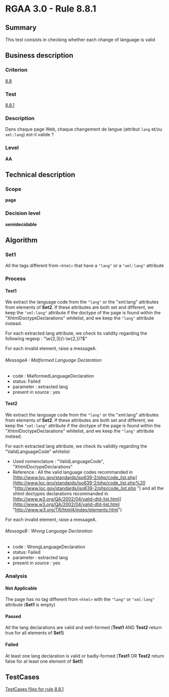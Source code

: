 # RGAA 3.0 -  Rule 8.8.1

## Summary

This test consists in checking whether each change of language is valid

## Business description

### Criterion

[8.8](http://disic.github.io/rgaa_referentiel_en/RGAA3.0_Criteria_English_version_v1.html#crit-8-8)

### Test

[8.8.1](http://disic.github.io/rgaa_referentiel_en/RGAA3.0_Criteria_English_version_v1.html#test-8-8-1)

### Description

Dans chaque page Web, chaque changement de langue (attribut `lang` et/ou `xml:lang`) est-il valide ?

### Level

**AA**

## Technical description

### Scope

**page**

### Decision level

**semidecidable**

## Algorithm

### Set1

All the tags different from `<html>` that have a `"lang"` or a `"xml:lang"` attribute

### Process

#### Test1

We extract the language code from the `"lang"` or the "xml:lang"
attributes from elements of **Set2**. If these attributes are both set and
different, we keep the `"xml:lang"` attribute if the doctype of the page
is found within the "XhtmlDoctypeDeclarations" whitelist, and we keep
the `"lang"` attribute instead.

For each extracted lang attribute, we check its validity regarding the following regexp : "\\w{2,3}(\\-\\w{2,})?$"

For each invalid element, raise a messageA.

###### MessageA : Malformed Language Declaration

-   code : MalformedLanguageDeclaration
-   status: Failed
-   parameter : extracted lang
-   present in source : yes

#### Test2

We extract the language code from the `"lang"` or the "xml:lang"
attributes from elements of **Set2**. If these attributes are both set and
different, we keep the `"xml:lang"` attribute if the doctype of the page
is found within the "XhtmlDoctypeDeclarations" whitelist, and we keep
the `"lang"` attribute instead.

For each extracted lang attribute, we check its validity regarding the
"ValidLanguageCode" whitelist

-   Used nomenclature : "ValidLanguageCode", "XhtmlDoctypeDeclarations"
-   Reference : All the valid language codes recommanded in
    [http://www.loc.gov/standards/iso639-2/php/code_list.php](http://www.loc.gov/standards/iso639-2/php/code_list.php%20 "http://www.loc.gov/standards/iso639-2/php/code_list.php ")
    and all the xhtml doctypes declarations recommanded in
    [http://www.w3.org/QA/2002/04/valid-dtd-list.html](http://www.w3.org/QA/2002/04/valid-dtd-list.html "http://www.w3.org/TR/html4/index/elements.html")

For each invalid element, raise a messageA.

###### MessageB : Wrong Language Declaration

-   code : WrongLanguageDeclaration
-   status: Failed
-   parameter : extracted lang
-   present in source : yes

### Analysis

#### Not Applicable

The page has no tag different from `<html>` with the `"lang"` or `"xml:lang"` attribute (**Set1** is empty)

#### Passed

All the lang declarations are valid and well-formed (**Test1** AND **Test2** return true for all elements of **Set1**)

#### Failed

At least one lang declaration is valid or badly-formed (**Test1** OR **Test2** return false for at least one element of **Set1**)



##  TestCases 

[TestCases files for rule 8.8.1](https://github.com/Asqatasun/Asqatasun/tree/master/rules/rules-rgaa3.0/src/test/resources/testcases/rgaa30/Rgaa30Rule080801/) 


